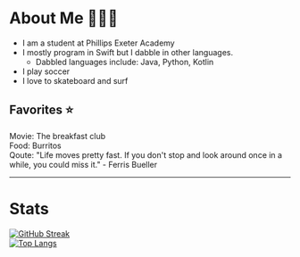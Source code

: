 # About Me 🤙👨‍💻
- I am a student at Phillips Exeter Academy 
- I mostly program in Swift but I dabble in other languages.
  - Dabbled languages include: Java, Python, Kotlin
- I play soccer 
- I love to skateboard and surf 

## Favorites ⭐
Movie: The breakfast club <br />
Food: Burritos <br />
Qoute: "Life moves pretty fast. If you don't stop and look around once in a while, you could miss it." - Ferris Bueller <br />

----
# Stats 
[![GitHub Streak](https://github-readme-streak-stats.herokuapp.com?user=trevorpiltch&theme=dark&hide_border=false&date_format=M%20j%5B%2C%20Y%5D)](https://git.io/streak-stats) <br />
[![Top Langs](https://github-readme-stats.vercel.app/api/top-langs/?username=trevorpiltch&layout=compact&theme=vision-friendly-dark)](https://github.com/anuraghazra/github-readme-stats)
<!---
trevorpiltch/trevorpiltch is a ✨ special ✨ repository because its `README.md` (this file) appears on your GitHub profile.
You can click the Preview link to take a look at your changes.
--->
